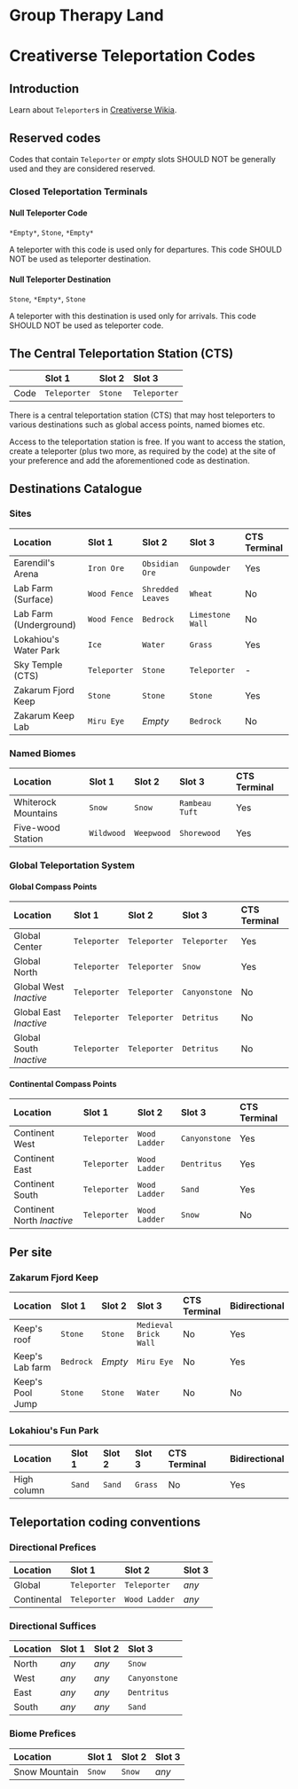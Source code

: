 # Group Therapy Land

# Creativerse Teleportation Codes

## Introduction

Learn about `Teleporter`s in [Creativerse Wikia][creativerse-wikia].

## Reserved codes

Codes that contain `Teleporter` or *empty* slots SHOULD NOT be generally used 
and they are considered reserved.

### Closed Teleportation Terminals

#### Null Teleporter Code

`*Empty*`, `Stone`, `*Empty*`

A teleporter with this code is used only for departures. This code SHOULD NOT be used as teleporter destination.

#### Null Teleporter Destination

`Stone`, `*Empty*`, `Stone`

A teleporter with this destination is used only for arrivals. This code SHOULD NOT be used as teleporter code.


## The Central Teleportation Station (CTS)

|      | Slot 1       | Slot 2  | Slot 3           |
| :--  | :--          | :--     | :--              |
| Code | `Teleporter` | `Stone` | `Teleporter`     |

There is a central teleportation station (CTS) that may host teleporters to various 
destinations such as global access points, named biomes etc.

Access to the teleportation station is free. If you want to access the station, 
create a teleporter (plus two more, as required by the code) at the site of your 
preference and add the aforementioned code as destination.

## Destinations Catalogue

### Sites

| Location               | Slot 1       | Slot 2            | Slot 3               | CTS Terminal |
| :--                    | :--              | :--               | :--              | :--          |
| Earendil's Arena       | `Iron Ore`       | `Obsidian Ore`    | `Gunpowder`      | Yes          |
| Lab Farm (Surface)     | `Wood Fence`     | `Shredded Leaves` | `Wheat`          | No           |
| Lab Farm (Underground) | `Wood Fence`     | `Bedrock`         | `Limestone Wall` | No           |
| Lokahiou's Water Park  | `Ice`            | `Water`           | `Grass`          | Yes          |
| Sky Temple (CTS)       | `Teleporter`     | `Stone`           | `Teleporter`     | -            |
| Zakarum Fjord Keep     | `Stone`          | `Stone`           | `Stone`          | Yes          |
| Zakarum Keep Lab       | `Miru Eye`       | *Empty*           | `Bedrock`        | No           |


### Named Biomes

| Location               | Slot 1       | Slot 2            | Slot 3           | CTS Terminal |
| :--                    | :--          | :--               | :--              | :--          |
| Whiterock Mountains    | `Snow`       | `Snow`            | `Rambeau Tuft`   | Yes          |
| Five-wood Station      | `Wildwood`   | `Weepwood`        | `Shorewood`      | Yes          |

### Global Teleportation System

#### Global Compass Points

| Location                | Slot 1       | Slot 2            | Slot 3           | CTS Terminal |
| :--                     | :--          | :--               | :--              | :--          |
| Global Center           | `Teleporter` | `Teleporter`      | `Teleporter`     | Yes          |
| Global North            | `Teleporter` | `Teleporter`      | `Snow`           | Yes          |
| Global West *Inactive*  | `Teleporter` | `Teleporter`      | `Canyonstone`    | No           |
| Global East *Inactive*  | `Teleporter` | `Teleporter`      | `Detritus`      | No           |
| Global South *Inactive* | `Teleporter` | `Teleporter`      | `Detritus`      | No           |

#### Continental Compass Points

| Location                   | Slot 1       | Slot 2            | Slot 3           | CTS Terminal |
| :--                        | :--          | :--               | :--              | :--          |
| Continent West             | `Teleporter` | `Wood Ladder`     | `Canyonstone`    | Yes          |
| Continent East             | `Teleporter` | `Wood Ladder`     | `Dentritus`      | Yes          |
| Continent South            | `Teleporter` | `Wood Ladder`     | `Sand`           | Yes          |
| Continent North *Inactive* | `Teleporter` | `Wood Ladder`     | `Snow`           | No           |


## Per site

### Zakarum Fjord Keep

| Location                   | Slot 1       | Slot 2            | Slot 3                | CTS Terminal | Bidirectional |
| :--                        | :--          | :--               | :--                   | :--          | :--           |
| Keep's roof                | `Stone`      | `Stone`           | `Medieval Brick Wall` | No           | Yes           |
| Keep's Lab farm            | `Bedrock`    | *Empty*           | `Miru Eye`            | No           | Yes           |
| Keep's Pool Jump           | `Stone`      | `Stone`           | `Water`               | No           | No            |

### Lokahiou's Fun Park

| Location                   | Slot 1       | Slot 2            | Slot 3                | CTS Terminal | Bidirectional |
| :--                        | :--          | :--               | :--                   | :--          | :--           |
| High column                | `Sand`       | `Sand`            | `Grass`               | No           | Yes           |


## Teleportation coding conventions

### Directional Prefices

| Location                   | Slot 1       | Slot 2            | Slot 3                |
| :--                        | :--          | :--               | :--                   |
| Global                     | `Teleporter` | `Teleporter`      | *any*                 |
| Continental                | `Teleporter` | `Wood Ladder`     | *any*                 |

### Directional Suffices

| Location                   | Slot 1       | Slot 2            | Slot 3                |
| :--                        | :--          | :--               | :--                   |
| North                      | *any*        | *any*             | `Snow`                |
| West                       | *any*        | *any*             | `Canyonstone`         |
| East                       | *any*        | *any*             | `Dentritus`           |
| South                      | *any*        | *any*             | `Sand`                |

### Biome Prefices

| Location                   | Slot 1       | Slot 2            | Slot 3                |
| :--                        | :--          | :--               | :--                   |
| Snow Mountain              | `Snow`       | `Snow`            | *any*                 |




 [creativerse-wikia]: http://creativerse.wikia.com/wiki/Teleporter